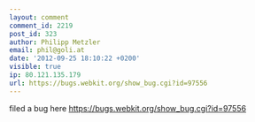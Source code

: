 ```yaml
---
layout: comment
comment_id: 2219
post_id: 323
author: Philipp Metzler
email: phil@goli.at
date: '2012-09-25 18:10:22 +0200'
visible: true
ip: 80.121.135.179
url: https://bugs.webkit.org/show_bug.cgi?id=97556
---
```

filed a bug here https://bugs.webkit.org/show_bug.cgi?id=97556
